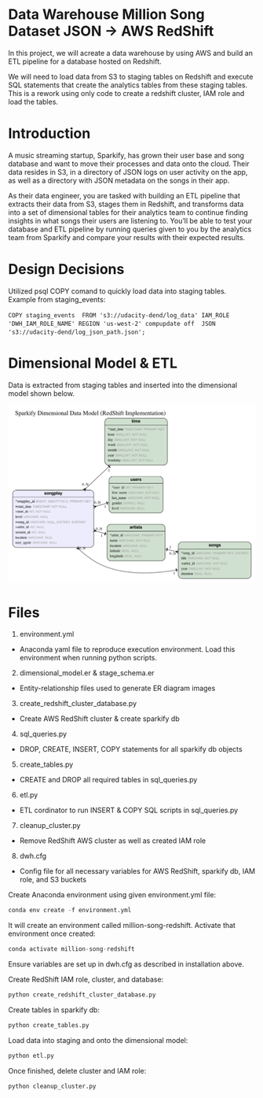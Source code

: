 # Data Warehouse Million Song Dataset JSON -> AWS RedShift
In this project, we will acreate a data warehouse by using AWS and build an ETL pipeline for a database hosted on Redshift.

We will need to load data from S3 to staging tables on Redshift and execute SQL statements that create the analytics tables from these staging tables. This is a rework using only code to create a redshift cluster, IAM role and load the tables.

# Introduction
A music streaming startup, Sparkify, has grown their user base and song database and want to move their processes and data onto the cloud. Their data resides in S3, in a directory of JSON logs on user activity on the app, as well as a directory with JSON metadata on the songs in their app.

As their data engineer, you are tasked with building an ETL pipeline that extracts their data from S3, stages them in Redshift, and transforms data into a set of dimensional tables for their analytics team to continue finding insights in what songs their users are listening to. You’ll be able to test your database and ETL pipeline by running queries given to you by the analytics team from Sparkify and compare your results with their expected results.

# Design Decisions

Utilized psql COPY comand to quickly load data into staging tables. Example from staging_events:

``COPY staging_events 
FROM 's3://udacity-dend/log_data'
IAM_ROLE 'DWH_IAM_ROLE_NAME'
REGION 'us-west-2' compupdate off 
JSON 's3://udacity-dend/log_json_path.json';``

# Dimensional Model & ETL
Data is extracted from staging tables and inserted into the dimensional model shown below.

![alt text](dimensional_model.png)

# Files 

1. environment.yml
* Anaconda yaml file to reproduce execution environment. Load this environment when running python scripts.
2. dimensional_model.er & stage_schema.er
* Entity-relationship files used to generate ER diagram images
3. create_redshift_cluster_database.py
* Create AWS RedShift cluster & create sparkify db
4. sql_queries.py
* DROP, CREATE, INSERT, COPY statements for all sparkify db objects
5. create_tables.py
* CREATE and DROP all required tables in sql_queries.py
6. etl.py
* ETL cordinator to run INSERT & COPY SQL scripts in sql_queries.py
7. cleanup_cluster.py
* Remove RedShift AWS cluster as well as created IAM role
8. dwh.cfg
* Config file for all necessary variables for AWS RedShift, sparkify db, IAM role, and S3 buckets

Create Anaconda environment using given environment.yml file:

``` python 
conda env create -f environment.yml
```
It will create an environment called million-song-redshift. Activate that environment once created:
```python
conda activate million-song-redshift
```
Ensure variables are set up in dwh.cfg as described in installation above.

Create RedShift IAM role, cluster, and database:
```python
python create_redshift_cluster_database.py
```
Create tables in sparkify db:
```python
python create_tables.py
```
Load data into staging and onto the dimensional model:
```python
python etl.py
```
Once finished, delete cluster and IAM role:
```python
python cleanup_cluster.py
```
